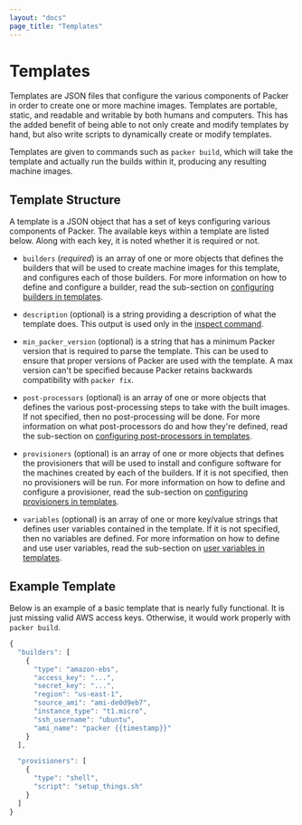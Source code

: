 ```yaml
---
layout: "docs"
page_title: "Templates"
---
```


# Templates

Templates are JSON files that configure the various components of Packer
in order to create one or more machine images. Templates are portable, static,
and readable and writable by both humans and computers. This has the added
benefit of being able to not only create and modify templates by hand, but
also write scripts to dynamically create or modify templates.

Templates are given to commands such as `packer build`, which will
take the template and actually run the builds within it, producing
any resulting machine images.

## Template Structure

A template is a JSON object that has a set of keys configuring various
components of Packer. The available keys within a template are listed below.
Along with each key, it is noted whether it is required or not.

* `builders` (_required_) is an array of one or more objects that defines
  the builders that will be used to create machine images for this template,
  and configures each of those builders. For more information on how to define
  and configure a builder, read the sub-section on
  [configuring builders in templates](/docs/templates/builders.html).

* `description` (optional) is a string providing a description of what
  the template does. This output is used only in the
  [inspect command](/docs/command-line/inspect.html).

* `min_packer_version` (optional) is a string that has a minimum Packer
  version that is required to parse the template. This can be used to
  ensure that proper versions of Packer are used with the template. A
  max version can't be specified because Packer retains backwards
  compatibility with `packer fix`.

* `post-processors` (optional) is an array of one or more objects that defines the
  various post-processing steps to take with the built images. If not specified,
  then no post-processing will be done. For more
  information on what post-processors do and how they're defined, read the
  sub-section on [configuring post-processors in templates](/docs/templates/post-processors.html).

* `provisioners` (optional) is an array of one or more objects that defines
  the provisioners that will be used to install and configure software for
  the machines created by each of the builders. If it is not specified,
  then no provisioners will be run. For more
  information on how to define and configure a provisioner, read the
  sub-section on [configuring provisioners in templates](/docs/templates/provisioners.html).

* `variables` (optional) is an array of one or more key/value strings that defines
  user variables contained in the template.
  If it is not specified, then no variables are defined.
  For more information on how to define and use user variables, read the
  sub-section on [user variables in templates](/docs/templates/user-variables.html).

## Example Template

Below is an example of a basic template that is nearly fully functional. It is just
missing valid AWS access keys. Otherwise, it would work properly with
`packer build`.

```javascript
{
  "builders": [
    {
      "type": "amazon-ebs",
      "access_key": "...",
      "secret_key": "...",
      "region": "us-east-1",
      "source_ami": "ami-de0d9eb7",
      "instance_type": "t1.micro",
      "ssh_username": "ubuntu",
      "ami_name": "packer {{timestamp}}"
    }
  ],

  "provisioners": [
    {
      "type": "shell",
      "script": "setup_things.sh"
    }
  ]
}
```
